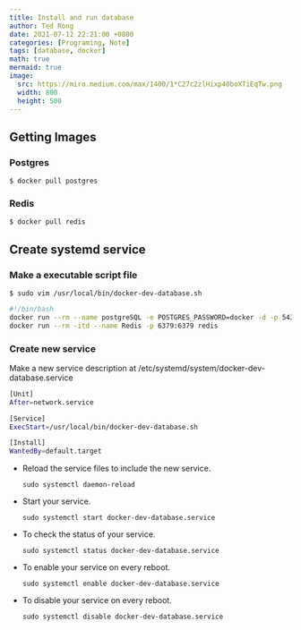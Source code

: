 ```yaml
---
title: Install and run database
author: Ted Rong
date: 2021-07-12 22:21:00 +0800
categories: [Programing, Note]
tags: [database, docker]
math: true
mermaid: true
image:
  src: https://miro.medium.com/max/1400/1*C27c2zlHixp40boXTiEqTw.png
  width: 800
  height: 500
---
```


## Getting Images

### Postgres

```console
$ docker pull postgres
```

### Redis

```console
$ docker pull redis
```

## Create systemd service

### Make a executable script file

```console
$ sudo vim /usr/local/bin/docker-dev-database.sh
```

```bash
#!/bin/bash
docker run --rm --name postgreSQL -e POSTGRES_PASSWORD=docker -d -p 5432:5432 -v $HOME/docker/volumes/postgres:/var/lib/postgresql/data postgres
docker run --rm -itd --name Redis -p 6379:6379 redis
```

### Create new service

Make a new service description at /etc/systemd/system/docker-dev-database.service

```bash
[Unit]
After=network.service

[Service]
ExecStart=/usr/local/bin/docker-dev-database.sh

[Install]
WantedBy=default.target
```

- Reload the service files to include the new service.
  
  `sudo systemctl daemon-reload`
- Start your service.
  
  `sudo systemctl start docker-dev-database.service`
- To check the status of your service.
  
  `sudo systemctl status docker-dev-database.service`
- To enable your service on every reboot.
  
  `sudo systemctl enable docker-dev-database.service`
- To disable your service on every reboot.
  
  `sudo systemctl disable docker-dev-database.service`